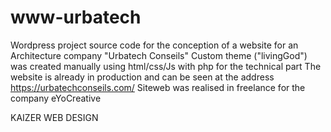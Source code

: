 # www-urbatech
Wordpress project source code for the conception of a website for an Architecture company "Urbatech Conseils"
Custom theme ("livingGod") was created manually using html/css/Js with php for the technical part 
The website is already in production and can be seen at the address https://urbatechconseils.com/
Siteweb was realised in freelance for the company eYoCreative 

KAIZER WEB DESIGN 
